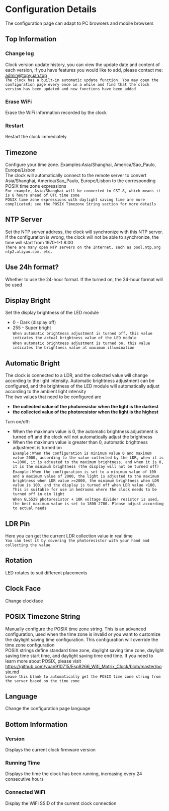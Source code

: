 # Configuration Details

The configuration page can adapt to PC browsers and mobile browsers

## Top Information

### Change log
Clock version update history, you can view the update date and content of each version, if you have features you would like to add, please contact me: admin@topyuan.top  
`The clock has a built-in automatic update function. You may open the configuration page every once in a while and find that the clock version has been updated and new functions have been added`

### Erase WiFi
Erase the WiFi information recorded by the clock

### Restart
Restart the clock immediately

## Timezone
Configure your time zone. Examples:Asia/Shanghai, America/Sao_Paulo, Europe/Lisbon  
The clock will automatically connect to the remote server to convert Asia/Shanghai, America/Sao_Paulo, Europe/Lisbon to the corresponding POSIX time zone expressions  
`For example, Asia/Shanghai will be converted to CST-8, which means it is 8 hours ahead of UTC time zone`  
`POSIX time zone expressions with daylight saving time are more complicated; see the POSIX Timezone String section for more details`

## NTP Server
Set the NTP server address, the clock will synchronize with this NTP server. If the configuration is wrong, the clock will not be able to synchronize, the time will start from 1970-1-1 8:00  
`There are many open NTP servers on the Internet, such as pool.ntp.org ntp2.aliyun.com, etc.`

## Use 24h format?
Whether to use the 24-hour format. If the turned on, the 24-hour format will be used

## Display Bright
Set the display brightness of the LED module
- 0 - Dark (display off)
- 255 - Super bright  
`When automatic brightness adjustment is turned off, this value indicates the actual brightness value of the LED module`  
`When automatic brightness adjustment is turned on, this value indicates the brightness value at maximum illumination`

## Automatic Bright
The clock is connected to a LDR, and the collected value will change according to the light intensity. Automatic brightness adjustment can be configured, and the brightness of the LED module will automatically adjust according to the ambient light intensity  
The two values ​​that need to be configured are 
- **the collected value of the photoresistor when the light is the darkest**
- **the collected value of the photoresistor when the light is the highest**

Turn on/off:
- When the maximum value is 0, the automatic brightness adjustment is turned off and the clock will not automatically adjust the brightness
- When the maximum value is greater than 0, automatic brightness adjustment is turned on  
`Example：When the configuration is minimum value 0 and maximum value 2000, according to the value collected by the LDR, when it is >=2000, it is adjusted to the maximum brightness, and when it is 0, it is the minimum brightness (the display will not be turned off)`  
`Example：When the configuration is set to a minimum value of 100 and a maximum value of 2000, the light is adjusted to the maximum brightness when LDR value >=2000, the minimum brightness when LDR value is 100, and the display is turned off when LDR value <100. This is suitable for use in bedrooms where the clock needs to be turned off in dim light`  
`When GL5539 photoresistor + 10K voltage divider resistor is used, the best maximum value is set to 1800-2700. Please adjust according to actual needs`

## LDR Pin
Here you can get the current LDR collection value in real time  
`You can test it by covering the photoresistor with your hand and collecting the value`

## Rotation
LED rotates to suit different placements

## Clock Face
Change clockface

## POSIX Timezone String
Manually configure the POSIX time zone string. This is an advanced configuration, used when the time zone is invalid or you want to customize the daylight saving time configuration. This configuration will override the time zone configuration  
POSIX strings define standard time zone, daylight saving time zone, daylight saving time start time, and daylight saving time end time. If you need to learn more about POSIX, please visit https://github.com/yuan910715/Esp8266_Wifi_Matrix_Clock/blob/master/posix.md  
`Leave this blank to automatically get the POSIX time zone string from the server based on the time zone`  

## Language
Change the configuration page language

## Bottom Information

### Version

Displays the current clock firmware version

### Running Time

Displays the time the clock has been running, increasing every 24 consecutive hours

### Connected WiFi

Display the WiFi SSID of the current clock connection
